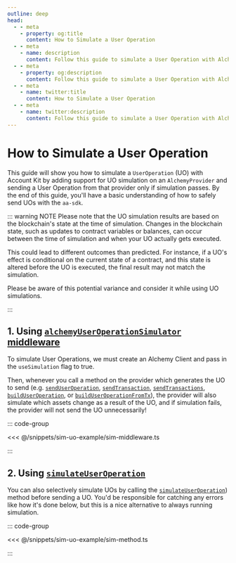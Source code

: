```yaml
---
outline: deep
head:
  - - meta
    - property: og:title
      content: How to Simulate a User Operation
  - - meta
    - name: description
      content: Follow this guide to simulate a User Operation with Alchemy's Account Kit, a vertically integrated stack for building apps that support ERC-4337.
  - - meta
    - property: og:description
      content: Follow this guide to simulate a User Operation with Alchemy's Account Kit, a vertically integrated stack for building apps that support ERC-4337.
  - - meta
    - name: twitter:title
      content: How to Simulate a User Operation
  - - meta
    - name: twitter:description
      content: Follow this guide to simulate a User Operation with Alchemy's Account Kit, a vertically integrated stack for building apps that support ERC-4337.
---
```


# How to Simulate a User Operation

This guide will show you how to simulate a `UserOperation` (UO) with Account Kit by adding support for UO simulation on an `AlchemyProvider` and sending a User Operation from that provider only if simulation passes. By the end of this guide, you'll have a basic understanding of how to safely send UOs with the `aa-sdk`.

::: warning NOTE
Please note that the UO simulation results are based on the blockchain's state at the time of simulation. Changes in the blockchain state, such as updates to contract variables or balances, can occur between the time of simulation and when your UO actually gets executed.

This could lead to different outcomes than predicted. For instance, if a UO's effect is conditional on the current state of a contract, and this state is altered before the UO is executed, the final result may not match the simulation.

Please be aware of this potential variance and consider it while using UO simulations.

:::

## 1. Using [`alchemyUserOperationSimulator` middleware](/packages/aa-alchemy/middleware/alchemyUserOperationSimulator)

To simulate User Operations, we must create an Alchemy Client and pass in the `useSimulation` flag to true.

Then, whenever you call a method on the provider which generates the UO to send (e.g. [`sendUserOperation`](/packages/aa-core/smart-account-client/actions/sendUserOperation), [`sendTransaction`](/packages/aa-core/smart-account-client/actions/sendTransaction), [`sendTransactions`](/packages/aa-core/smart-account-client/actions/sendTransactions), [`buildUserOperation`](/packages/aa-core/smart-account-client/actions/buildUserOperation), or [`buildUserOperationFromTx`](/packages/aa-core/smart-account-client/actions/buildUserOperationFromTx)), the provider will also simulate which assets change as a result of the UO, and if simulation fails, the provider will not send the UO unnecessarily!

::: code-group

<<< @/snippets/sim-uo-example/sim-middleware.ts

:::

## 2. Using [`simulateUserOperation`](/packages/aa-alchemy/smart-account-client/actions/simulateUserOperation)

You can also selectively simulate UOs by calling the [`simulateUserOperation`](/packages/aa-alchemy/smart-account-client/actions/simulateUserOperation)) method before sending a UO. You'd be responsible for catching any errors like how it's done below, but this is a nice alternative to always running simulation.

::: code-group

<<< @/snippets/sim-uo-example/sim-method.ts

:::
